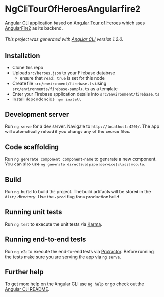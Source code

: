 # NgCliTourOfHeroesAngularfire2

[Angular CLI](https://github.com/angular/angular-cli) application based on [Angular Tour of Heroes](https://github.com/johnpapa/angular-tour-of-heroes) which uses [AngularFire2](https://github.com/angular/angularfire2) as its backend.

###### This project was generated with [Angular CLI](https://github.com/angular/angular-cli) version 1.2.0.

## Installation

* Clone this repo
* Upload `src/heroes.json` to your Firebase database
  * ensure that `read: true` is set for this node
* Create file `src/environment/firebase.ts` using `src/environments/firebase-sample.ts` as a template
* Enter your Firebase application details into `src/environment/firebase.ts`
* Install dependencies: `npm install`

## Development server

Run `ng serve` for a dev server. Navigate to `http://localhost:4200/`. The app will automatically reload if you change any of the source files.

## Code scaffolding

Run `ng generate component component-name` to generate a new component. You can also use `ng generate directive|pipe|service|class|module`.

## Build

Run `ng build` to build the project. The build artifacts will be stored in the `dist/` directory. Use the `-prod` flag for a production build.

## Running unit tests

Run `ng test` to execute the unit tests via [Karma](https://karma-runner.github.io).

## Running end-to-end tests

Run `ng e2e` to execute the end-to-end tests via [Protractor](http://www.protractortest.org/).
Before running the tests make sure you are serving the app via `ng serve`.

## Further help

To get more help on the Angular CLI use `ng help` or go check out the [Angular CLI README](https://github.com/angular/angular-cli/blob/master/README.md).
